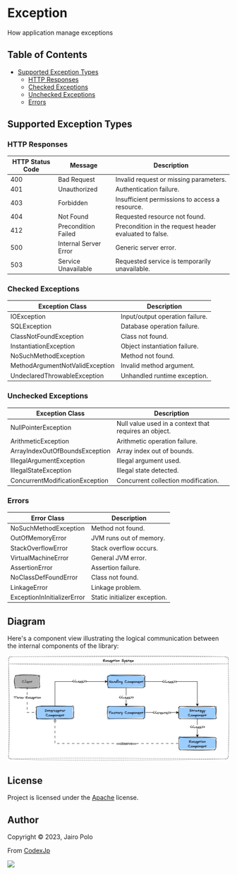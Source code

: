 
# Exception

How application manage exceptions

## Table of Contents
- [Supported Exception Types](#supported-exception-types)
    - [HTTP Responses](#http-responses)
    - [Checked Exceptions](#checked-exceptions)
    - [Unchecked Exceptions](#unchecked-exceptions)
    - [Errors](#errors)

## Supported Exception Types
<a name="supported-exception-types"></a>

### HTTP Responses
<a name="http-responses"></a>

| HTTP Status Code  | Message           | Description                                              |
| ----------------- | ----------------- | ----------------------------------------------------     |
| 400               | Bad Request       | Invalid request or missing parameters.                   |
| 401               | Unauthorized      | Authentication failure.                                  |
| 403               | Forbidden         | Insufficient permissions to access a resource.           |
| 404               | Not Found         | Requested resource not found.                            |
| 412               | Precondition Failed | Precondition in the request header evaluated to false. |
| 500               | Internal Server Error | Generic server error.                                |
| 503               | Service Unavailable | Requested service is temporarily unavailable.          |

### Checked Exceptions
<a name="checked-exceptions"></a>

| Exception Class    | Description                                          |
| ------------------ | ---------------------------------------------------- |
| IOException        | Input/output operation failure.                     |
| SQLException       | Database operation failure.                         |
| ClassNotFoundException | Class not found.                                  |
| InstantiationException | Object instantiation failure.                      |
| NoSuchMethodException | Method not found.                                |
| MethodArgumentNotValidException | Invalid method argument.                        |
| UndeclaredThrowableException | Unhandled runtime exception.                   |

### Unchecked Exceptions
<a name="unchecked-exceptions"></a>

| Exception Class    | Description                                          |
| ------------------ | ---------------------------------------------------- |
| NullPointerException | Null value used in a context that requires an object. |
| ArithmeticException | Arithmetic operation failure.                       |
| ArrayIndexOutOfBoundsException | Array index out of bounds.                     |
| IllegalArgumentException | Illegal argument used.                             |
| IllegalStateException | Illegal state detected.                           |
| ConcurrentModificationException | Concurrent collection modification.         |

### Errors
<a name="errors"></a>

| Error Class        | Description                                          |
| ------------------ | ---------------------------------------------------- |
| NoSuchMethodException | Method not found.                                |
| OutOfMemoryError   | JVM runs out of memory.                            |
| StackOverflowError  | Stack overflow occurs.                             |
| VirtualMachineError | General JVM error.                                |
| AssertionError     | Assertion failure.                                 |
| NoClassDefFoundError | Class not found.                                  |
| LinkageError       | Linkage problem.                                   |
| ExceptionInInitializerError | Static initializer exception.                  |

## Diagram
<a name="diagram"></a>

Here's a component view illustrating the logical communication between the internal components of the library:

![Component View](../../../../../resources/images/ComponentView.gif)

## License

Project is licensed under the [Apache](LICENSE) license.

## Author

Copyright &copy; 2023, Jairo Polo

From [CodexJp](https://github.com/CodexJp)

[![][gravatar-psysiu]]()

[gravatar-psysiu]: https://gravatar.com/avatar/7410b502a65a7ffcac6a67c07d5fb521dcefc4b7edc8ca1d84ce66a090c87294